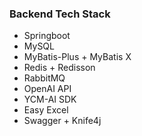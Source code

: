 ### Backend Tech Stack
* Springboot
* MySQL
* MyBatis-Plus + MyBatis X
* Redis + Redisson
* RabbitMQ
* OpenAI API
* YCM-AI SDK
* Easy Excel
* Swagger + Knife4j
